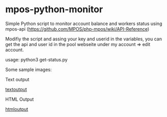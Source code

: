 # mpos-python-monitor
Simple Python script to monitor account balance and workers status using mpos-api (https://github.com/MPOS/php-mpos/wiki/API-Reference)

Modifiy the script and assing your key and userid in the variables, you can get the api and user id in the pool webseite under my account => edit account.

usage: python3 get-status.py 

Some sample images:

Text output

[textoutput]: https://raw.githubusercontent.com/dgancedo/mpos-python-monitor/images/text_output.png
[textoutput][]

HTML Output


[htmloutput]: https://raw.githubusercontent.com/dgancedo/mpos-python-monitor/images/html_output.png
[htmloutput][]
